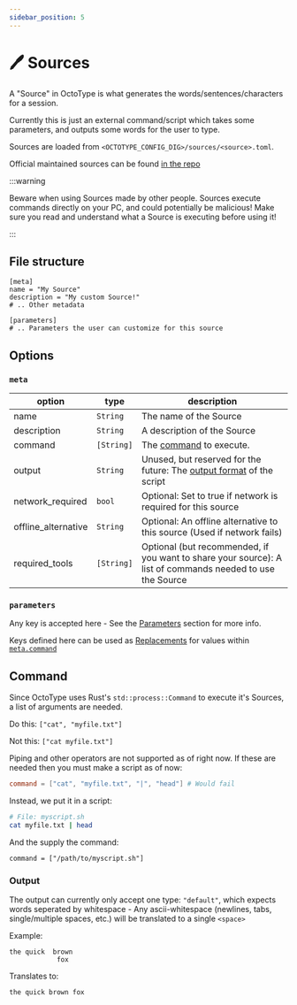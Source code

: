 ```yaml
---
sidebar_position: 5
---
```


# 🖊️ Sources

A "Source" in OctoType is what generates the words/sentences/characters for a
session.

Currently this is just an external command/script which takes some parameters,
and outputs some words for the user to type.

Sources are loaded from `<OCTOTYPE_CONFIG_DIG>/sources/<source>.toml`.

Official maintained sources can be found
[in the repo](https://github.com/mahlquistj/octotype/tree/main/sources)

:::warning

Beware when using Sources made by other people. Sources execute commands
directly on your PC, and could potentially be malicious! Make sure you read and
understand what a Source is executing before using it!

:::

## File structure

```
[meta]
name = "My Source"
description = "My custom Source!"
# .. Other metadata

[parameters]
# .. Parameters the user can customize for this source
```

## Options

### `meta`

| option              | type       | description                                                                                               |
| ------------------- | ---------- | --------------------------------------------------------------------------------------------------------- |
| name                | `String`   | The name of the Source                                                                                    |
| description         | `String`   | A description of the Source                                                                               |
| command             | `[String]` | The [command](#command) to execute.                                                                       |
| output              | `String`   | Unused, but reserved for the future: The [output format](#output) of the script                           |
| network_required    | `bool`     | Optional: Set to true if network is required for this source                                              |
| offline_alternative | `String`   | Optional: An offline alternative to this source (Used if network fails)                                   |
| required_tools      | `[String]` | Optional (but recommended, if you want to share your source): A list of commands needed to use the Source |

### `parameters`

Any key is accepted here - See the [Parameters](Parameters) section for more
info.

Keys defined here can be used as [Replacements](Parameters#-replacements) for
values within [`meta.command`](#command)

## Command

Since OctoType uses Rust's `std::process::Command` to execute it's Sources, a
list of arguments are needed.

Do this: `["cat", "myfile.txt"]`

Not this: `["cat myfile.txt"]`

Piping and other operators are not supported as of right now. If these are
needed then you must make a script as of now:

```toml
command = ["cat", "myfile.txt", "|", "head"] # Would fail
```

Instead, we put it in a script:

```sh
# File: myscript.sh
cat myfile.txt | head
```

And the supply the command:

```
command = ["/path/to/myscript.sh"]
```

### Output

The output can currently only accept one type: `"default"`, which expects words
seperated by whitespace - Any ascii-whitespace (newlines, tabs, single/multiple
spaces, etc.) will be translated to a single `<space>`

Example:

```
the quick  brown 
            fox
```

Translates to:

```
the quick brown fox
```
